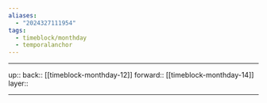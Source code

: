 ```yaml
---
aliases:
  - "2024327111954"
tags:
  - timeblock/monthday
  - temporalanchor
---
```




***

up:: 
back:: [[timeblock-monthday-12]]
forward:: [[timeblock-monthday-14]]
layer:: 

***

